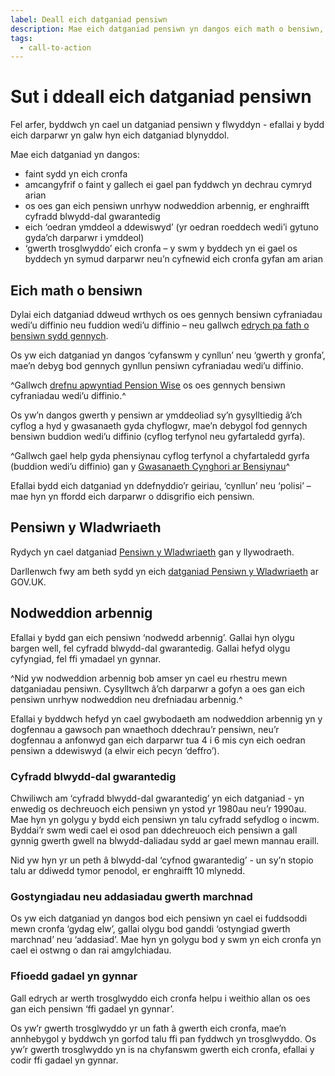 ```yaml
---
label: Deall eich datganiad pensiwn
description: Mae eich datganiad pensiwn yn dangos eich math o bensiwn, faint sydd yn eich cronfa ac a oes gan eich pensiwn unrhyw nodweddion arbennig.Trefnwch apwyntiad Pension Wise heddiw.
tags:
  - call-to-action
---
```


# Sut i ddeall eich datganiad pensiwn

Fel arfer, byddwch yn cael un datganiad pensiwn y flwyddyn - efallai y bydd eich darparwr yn galw hyn eich datganiad blynyddol.

Mae eich datganiad yn dangos:

 - faint sydd yn eich cronfa
 - amcangyfrif o faint y gallech ei gael pan fyddwch yn dechrau cymryd arian
 - os oes gan eich pensiwn unrhyw nodweddion arbennig, er enghraifft cyfradd blwydd-dal gwarantedig
 - eich ‘oedran ymddeol a ddewiswyd’ (yr oedran roeddech wedi’i gytuno gyda’ch darparwr i ymddeol)
 - ‘gwerth trosglwyddo’ eich cronfa – y swm y byddech yn ei gael os byddech yn symud darparwr neu’n cyfnewid eich cronfa gyfan am arian
 
## Eich math o bensiwn
 
Dylai eich datganiad ddweud wrthych os oes gennych bensiwn cyfraniadau wedi’u diffinio neu fuddion wedi’u diffinio – neu gallwch [edrych pa fath o bensiwn sydd gennych](/pension-type-tool).

Os yw eich datganiad yn dangos  ‘cyfanswm y cynllun’ neu ‘gwerth y gronfa’, mae’n debyg bod gennych gynllun pensiwn cyfraniadau wedi’u diffinio.

^Gallwch [drefnu apwyntiad Pension Wise](/appointments) os oes gennych bensiwn cyfraniadau wedi’u diffinio.^

Os yw’n dangos gwerth y pensiwn ar ymddeoliad sy’n gysylltiedig â’ch cyflog a hyd y gwasanaeth gyda chyflogwr, mae’n debygol fod gennych bensiwn buddion wedi’u diffinio (cyflog terfynol neu gyfartaledd gyrfa).

^Gallwch gael help gyda phensiynau cyflog terfynol a chyfartaledd gyrfa (buddion wedi’u diffinio) gan y [Gwasanaeth Cynghori ar Bensiynau](http://www.pensionsadvisoryservice.org.uk)^

Efallai bydd eich datganiad yn ddefnyddio’r geiriau, ‘cynllun’ neu ‘polisi’ – mae hyn yn ffordd eich darparwr o ddisgrifio eich pensiwn.

## Pensiwn y Wladwriaeth

Rydych yn cael datganiad [Pensiwn y Wladwriaeth](https://www.gov.uk/state-pension-statement) gan y llywodraeth.

Darllenwch fwy am beth sydd yn eich [datganiad Pensiwn y Wladwriaeth](https://www.gov.uk/government/publications/your-state-pension-statement-explained-dwp040) ar GOV.UK.

## Nodweddion arbennig

Efallai y bydd gan eich pensiwn ‘nodwedd arbennig’. Gallai hyn olygu bargen well, fel cyfradd blwydd-dal gwarantedig. Gallai hefyd olygu cyfyngiad, fel ffi ymadael yn gynnar.

^Nid yw nodweddion arbennig bob amser yn cael eu rhestru mewn datganiadau pensiwn. Cysylltwch â’ch darparwr a gofyn a oes gan eich pensiwn unrhyw nodweddion neu drefniadau arbennig.^

Efallai y byddwch hefyd yn cael gwybodaeth am nodweddion arbennig yn y dogfennau a gawsoch pan wnaethoch ddechrau’r pensiwn, neu’r dogfennau a anfonwyd gan eich darparwr tua 4 i 6 mis cyn eich oedran pensiwn a ddewiswyd (a elwir eich pecyn ‘deffro’).

### Cyfradd blwydd-dal gwarantedig

Chwiliwch am ‘cyfradd blwydd-dal gwarantedig’ yn eich datganiad - yn enwedig os dechreuoch eich pensiwn yn ystod yr 1980au neu’r 1990au. Mae hyn yn golygu y bydd eich pensiwn yn talu cyfradd sefydlog o incwm. Byddai’r swm wedi cael ei osod pan ddechreuoch eich pensiwn a gall gynnig gwerth gwell na blwydd-daliadau sydd ar gael mewn mannau eraill.

Nid yw hyn yr un peth â blwydd-dal ‘cyfnod gwarantedig’ - un sy’n stopio talu ar ddiwedd tymor penodol, er enghraifft 10 mlynedd.

### Gostyngiadau neu addasiadau gwerth marchnad

Os yw eich datganiad yn dangos bod eich pensiwn yn cael ei fuddsoddi mewn cronfa ‘gydag elw’, gallai olygu bod ganddi ‘ostyngiad gwerth marchnad’ neu ‘addasiad’. Mae hyn yn golygu bod y swm yn eich cronfa yn cael ei ostwng o dan rai amgylchiadau.

### Ffioedd gadael yn gynnar

Gall edrych ar werth trosglwyddo eich cronfa helpu i weithio allan os oes gan eich pensiwn ‘ffi gadael yn gynnar’. 

Os yw’r gwerth trosglwyddo yr un fath â gwerth eich cronfa, mae’n annhebygol y byddwch yn gorfod talu ffi pan fyddwch yn trosglwyddo. Os yw’r gwerth trosglwyddo yn is na chyfanswm gwerth eich cronfa, efallai y codir ffi gadael yn gynnar.

